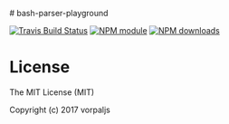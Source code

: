 # bash-parser-playground

[![Travis Build Status](https://img.shields.io/travis/vorpaljs/mode-grammar-builder/master.svg)](http://travis-ci.org/vorpaljs/mode-grammar-builder)
[![NPM module](https://img.shields.io/npm/v/mode-grammar-builder.svg)](https://npmjs.org/package/mode-grammar-builder)
[![NPM downloads](https://img.shields.io/npm/dt/mode-grammar-builder.svg)](https://npmjs.org/package/mode-grammar-builder)


# License

The MIT License (MIT)

Copyright (c) 2017 vorpaljs
